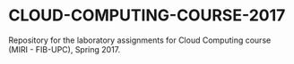 # CLOUD-COMPUTING-COURSE-2017
Repository for the laboratory assignments for Cloud Computing course (MIRI - FIB-UPC), Spring 2017.
